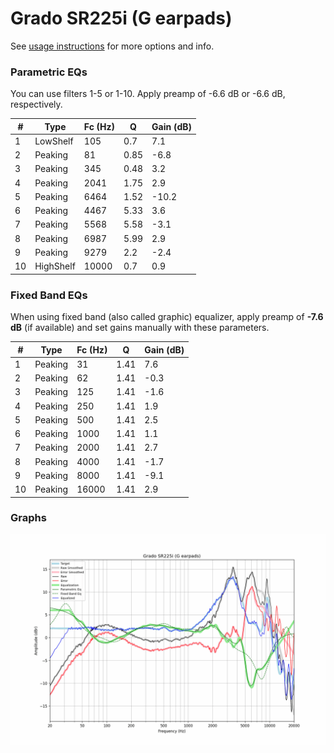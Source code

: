 # Grado SR225i (G earpads)
See [usage instructions](https://github.com/jaakkopasanen/AutoEq#usage) for more options and info.

### Parametric EQs
You can use filters 1-5 or 1-10. Apply preamp of -6.6 dB or -6.6 dB, respectively.

|   # | Type      |   Fc (Hz) |    Q |   Gain (dB) |
|-----|-----------|-----------|------|-------------|
|   1 | LowShelf  |       105 | 0.7  |         7.1 |
|   2 | Peaking   |        81 | 0.85 |        -6.8 |
|   3 | Peaking   |       345 | 0.48 |         3.2 |
|   4 | Peaking   |      2041 | 1.75 |         2.9 |
|   5 | Peaking   |      6464 | 1.52 |       -10.2 |
|   6 | Peaking   |      4467 | 5.33 |         3.6 |
|   7 | Peaking   |      5568 | 5.58 |        -3.1 |
|   8 | Peaking   |      6987 | 5.99 |         2.9 |
|   9 | Peaking   |      9279 | 2.2  |        -2.4 |
|  10 | HighShelf |     10000 | 0.7  |         0.9 |

### Fixed Band EQs
When using fixed band (also called graphic) equalizer, apply preamp of **-7.6 dB** (if available) and set gains manually with these parameters.

|   # | Type    |   Fc (Hz) |    Q |   Gain (dB) |
|-----|---------|-----------|------|-------------|
|   1 | Peaking |        31 | 1.41 |         7.6 |
|   2 | Peaking |        62 | 1.41 |        -0.3 |
|   3 | Peaking |       125 | 1.41 |        -1.6 |
|   4 | Peaking |       250 | 1.41 |         1.9 |
|   5 | Peaking |       500 | 1.41 |         2.5 |
|   6 | Peaking |      1000 | 1.41 |         1.1 |
|   7 | Peaking |      2000 | 1.41 |         2.7 |
|   8 | Peaking |      4000 | 1.41 |        -1.7 |
|   9 | Peaking |      8000 | 1.41 |        -9.1 |
|  10 | Peaking |     16000 | 1.41 |         2.9 |

### Graphs
![](./Grado%20SR225i%20(G%20earpads).png)
